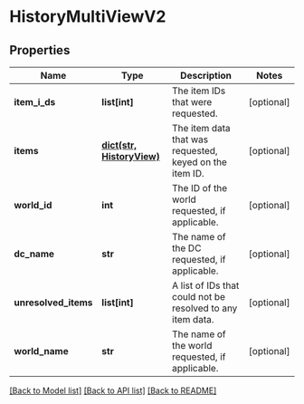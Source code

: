 # HistoryMultiViewV2

## Properties
Name | Type | Description | Notes
------------ | ------------- | ------------- | -------------
**item_i_ds** | **list[int]** | The item IDs that were requested. | [optional] 
**items** | [**dict(str, HistoryView)**](HistoryView.md) | The item data that was requested, keyed on the item ID. | [optional] 
**world_id** | **int** | The ID of the world requested, if applicable. | [optional] 
**dc_name** | **str** | The name of the DC requested, if applicable. | [optional] 
**unresolved_items** | **list[int]** | A list of IDs that could not be resolved to any item data. | [optional] 
**world_name** | **str** | The name of the world requested, if applicable. | [optional] 

[[Back to Model list]](../README.md#documentation-for-models) [[Back to API list]](../README.md#documentation-for-api-endpoints) [[Back to README]](../README.md)


